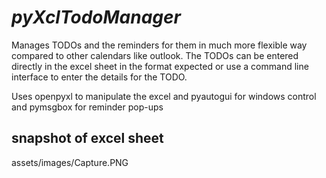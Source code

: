# ***pyXclTodoManager***
Manages TODOs and the reminders for them in much more flexible way compared to other calendars like outlook.
The TODOs can be entered directly in the excel sheet in the format expected or use a command line interface to enter the details for the TODO.

Uses openpyxl to manipulate the excel and pyautogui for windows control and pymsgbox for reminder pop-ups

## snapshot of excel sheet
assets/images/Capture.PNG



